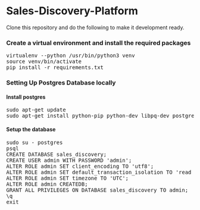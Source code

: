 # Sales-Discovery-Platform

Clone this repository and do the following to make it development ready.

### Create a virtual environment and install the required packages
<pre>
virtualenv --python /usr/bin/python3 venv
source venv/bin/activate
pip install -r requirements.txt
</pre>




### Setting Up Postgres Database locally

#### Install postgres 
<pre>
sudo apt-get update
sudo apt-get install python-pip python-dev libpq-dev postgresql postgresql-contrib
</pre>
#### Setup the database
<pre>
sudo su - postgres
psql
CREATE DATABASE sales_discovery;
CREATE USER admin WITH PASSWORD 'admin';
ALTER ROLE admin SET client_encoding TO 'utf8';
ALTER ROLE admin SET default_transaction_isolation TO 'read committed';
ALTER ROLE admin SET timezone TO 'UTC';
ALTER ROLE admin CREATEDB;
GRANT ALL PRIVILEGES ON DATABASE sales_discovery TO admin;
\q
exit
</pre>
